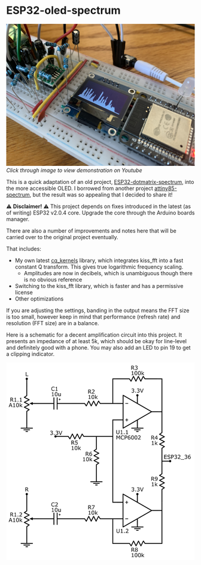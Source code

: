 # ESP32-oled-spectrum

[![Picture](/images/closeup.jpeg)](https://youtu.be/_1pETVk4ngk)
*Click through image to view demonstration on Youtube*

This is a quick adaptation of an old project, [ESP32-dotmatrix-spectrum](https://github.com/colonelwatch/ESP32-dotmatrix-spectrum), into the more accessible OLED. 
I borrowed from another project [attiny85-spectrum](https://github.com/colonelwatch/attiny85-spectrum), but the result was so appealing that I decided to share it!

⚠️ **Disclaimer!** ⚠️ This project depends on fixes introduced in the latest (as of writing) ESP32 v2.0.4 core. Upgrade the core through the Arduino boards manager.

There are also a number of improvements and notes here that will be carried over to the original project eventually.

That includes:
* My own latest [cq_kernels](https://github.com/colonelwatch/cq_kernel) library, which integrates kiss_fft into a fast constant Q transform. This gives true logarithmic frequency scaling.
  * Amplitudes are now in decibels, which is unambiguous though there is no obvious reference
* Switching to the kiss_fft library, which is faster and has a permissive license
* Other optimizations

If you are adjusting the settings, banding in the output means the FFT size is too small, however keep in mind that performance (refresh rate) and resolution (FFT size) are in a balance.

Here is a schematic for a decent amplification circuit into this project. It presents an impedance of at least 5k, which should be okay for line-level and definitely good with a phone. You may also add an LED to pin 19 to get a clipping indicator.

![Amplification circuit](/images/amplification.png)
